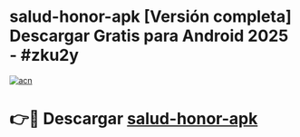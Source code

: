 # salud-honor-apk  [Versión completa] Descargar Gratis para Android 2025 - #zku2y

[![acn](https://github.com/user-attachments/assets/0f9c940e-d8b0-45ae-aac7-cd30a18b3e1c)](https://apps.freeplayer.one?title=salud-honor-apk&ref=9F)

# 👉🔴 Descargar [salud-honor-apk](https://apps.freeplayer.one?title=salud-honor-apk&ref=9F)